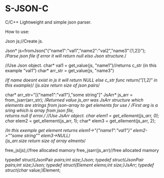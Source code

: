 # S-JSON-C
C/C++ Lightweight and simple json parser.








How to use:


  Json js;//Create js.

  Json* js=fromJson("{\"name1\":\"val1\",\"name2\":\"val2\",\"name3\":[1,2]}");
  /*Parse json file if error it will return null elso Json structure.*/

  //Use Json object.
  char* val1 = get_value(js, "name1")//returns c_str (in this example "val1")
  char* arr_str = get_value(js, "name3")
  
  /*If name doesnt exist in js it will return NULL else c_str func return("[1,2]" in this example)*/
  /*js.size return size of json pairs*/ 


  char* arr_str="[{\"name1\":\"val1\"},\"some string\"]"
  JsArr* js_arr = from_jsarr(arr_str);
  /*Returned value js_arr was JsArr structure which elements are strings from json-array 
  to get elements for use  */
  /*First arg is a sring which is array from json file,  
  returns null if error.*/
  //Use JsArr object.
  char* elem1 = get_ellement(js_arr, 0);
  char* elem2 = get_ellement(js_arr, 1);
  char* elem3 = get_ellement(js_arr, 2);

  /*In this exemple get element returns 
  elem1->"{\"name1\":\"val1\"}" 
  elem2->"\"some string\""
  elem3->NULL*/  
  /*js_arr.size return size of array elments*/ 
 



  free_js(js);//free allocated mamory
  free_jsarr(js_arr)//free allocated mamory
  
  typedef struct{JsonPair *pairs;int size;}Json;
  typedef struct{JsonPair *pairs;int size;}Json;
  typedef struct{Element* elems;int size;}JsArr;
  typedef struct{char* value;}Element;
